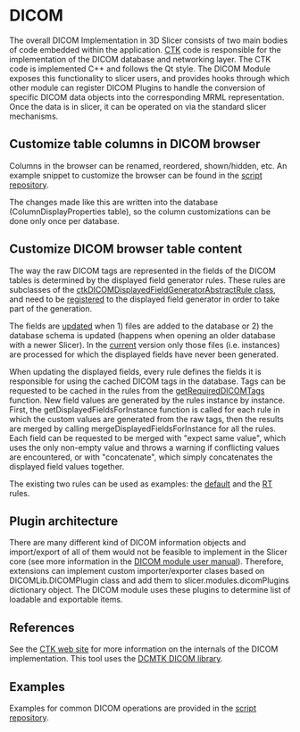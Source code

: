 # DICOM

The overall DICOM Implementation in 3D Slicer consists of two main bodies of code embedded within the application.  [CTK](http://commontk.org) code is responsible for the implementation of the DICOM database and networking layer. The CTK code is implemented C++ and follows the Qt style. The DICOM Module exposes this functionality to slicer users, and provides hooks through which other module can register DICOM Plugins to handle the conversion of specific DICOM data objects into the corresponding MRML representation.  Once the data is in slicer, it can be operated on via the standard slicer mechanisms.

## Customize table columns in DICOM browser

Columns in the browser can be renamed, reordered, shown/hidden, etc. An example snippet to customize the browser can be found in the [script repository](https://www.slicer.org/wiki/Documentation/Nightly/ScriptRepository#Customize_table_columns_in_DICOM_browser).

The changes made like this are written into the database (ColumnDisplayProperties table), so the column customizations can be done only once per database.

## Customize DICOM browser table content

The way the raw DICOM tags are represented in the fields of the DICOM tables is determined by the displayed field generator rules. These rules are subclasses of the [ctkDICOMDisplayedFieldGeneratorAbstractRule class](https://github.com/commontk/CTK/blob/9c2af28e84da1abb986036317d75009d4c149923/master/Libs/DICOM/Core/ctkDICOMDisplayedFieldGeneratorAbstractRule.h), and need to be [registered](https://github.com/commontk/CTK/blob/9c2af28e84da1abb986036317d75009d4c149923/master/Libs/DICOM/Core/ctkDICOMDisplayedFieldGenerator.h#L70) to the displayed field generator in order to take part of the generation.

The fields are [updated](https://github.com/commontk/CTK/9c2af28e84da1abb986036317d75009d4c149923/blob/master/Libs/DICOM/Core/ctkDICOMDatabase.h#L207) when 1) files are added to the database or 2) the database schema is updated (happens when opening an older database with a newer Slicer). In the [current](https://github.com/commontk/CTK/tree/9c2af28e84da1abb986036317d75009d4c149923) version only those files (i.e. instances) are processed for which the displayed fields have never been generated.

When updating the displayed fields, every rule defines the fields it is responsible for using the cached DICOM tags in the database. Tags can be requested to be cached in the rules from the [getRequiredDICOMTags](https://github.com/commontk/CTK/blob/9c2af28e84da1abb986036317d75009d4c149923/Libs/DICOM/Core/ctkDICOMDisplayedFieldGeneratorAbstractRule.h#L63) function. New field values are generated by the rules instance by instance. First, the getDisplayedFieldsForInstance function is called for each rule in which the custom values are generated from the raw tags, then the results are merged by calling mergeDisplayedFieldsForInstance for all the rules. Each field can be requested to be merged with "expect same value", which uses the only non-empty value and throws a warning if conflicting values are encountered, or with "concatenate", which simply concatenates the displayed field values together.

The existing two rules can be used as examples: the [default](https://github.com/commontk/CTK/blob/9c2af28e84da1abb986036317d75009d4c149923/Libs/DICOM/Core/ctkDICOMDisplayedFieldGeneratorDefaultRule.cpp) and the [RT](https://github.com/commontk/CTK/blob/9c2af28e84da1abb986036317d75009d4c149923/Libs/DICOM/Core/ctkDICOMDisplayedFieldGeneratorRadiotherapySeriesDescriptionRule.cpp) rules.

## Plugin architecture

There are many different kind of DICOM information objects and import/export of all of them would not be feasible to implement in the Slicer core (see more information in the [DICOM module user manual](../../user_guide/modules/dicom.md#plugin-architecture)). Therefore, extensions can implement custom importer/exporter clases based on DICOMLib.DICOMPlugin class and add them to slicer.modules.dicomPlugins dictionary object. The DICOM module uses these plugins to determine list of loadable and exportable items.

## References

See the [CTK web site](http://commontk.org) for more information on the internals of the DICOM implementation. This tool uses the [DCMTK DICOM library](http://dicom.offis.de).

## Examples

Examples for common DICOM operations are provided in the [script repository](../script_repository.html#dicom).
